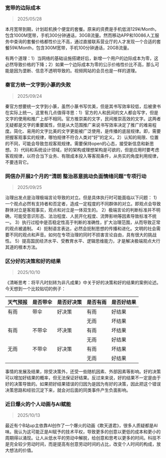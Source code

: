 <!-- date: modify -->

### 宽带的边际成本

> 2025/05/28

本月宽带到期，计划趁机换个便宜的套餐。原来的资费是手机低消129¥/Month，包含1000M宽带，手机300分钟通话，30GB流量。然而移动APP和10086人工服务中查询的套餐价格都性价比不高，通过直接联系营业厅的人才发现一个合适的套餐59¥/Month，包含300M宽带，手机100分钟通话，20GB流量。

有两个道理：1）当网络的基础设施搭建好后，新增一个用户的边际成本为零，这必然导致价格的下降；2）如果一个边际成本为零的公示价格性价比不高，那么可能是因为垄断、信息不透明导致的。视频网站的会员也是一样的道理。

### 秦官方统一文字到小篆的失败

> 2025/09/24

秦官方想要统一文字到小篆，虽然小篆书写优美，但是其书写效率较低，后被隶书在实际上统一。这里有几点值得寻思：1）官方的人和民间的文人都会写字，但是文字的使用和推广上却不相同。官方推崇美的文字，民间推崇高效的文字。这两者无疑都是文字的重要属性，但是从大范围推广来说书写效率决定了推广的难易程度。简化、易用的文字比美的文字更能被广泛使用，是传播的底层规律。即，需要把握客观事实的规律，哪怕规律不符合人类对“好”的定义。2）认知的局限、位置的不同，可能会导致忽视客观规律。需要保持open的心态，接受新信息和新思想。3）代码和系统设计领域，好的架构或理想架构是可欲的，但是应用时要考虑客观规律，以符合当下业务、有限成本投入等客观条件，从务实的角度利用规律，不要违背它。

### 网信办开展2个月的“清朗 整治恶意挑动负面情绪问题”专项行动

> 2025/09/25

治理出发点是治理极端言论导致的对立。但是具体执行时可能面临以下问题：
1）一个观点必然有支持者和否定者，造成一定程度的不同群体的对立。即观点会导致群体对立是客观事实，观点和对立是一体双生的。
2）极端言论的判断标准并不明确，可能受意识形态、法治程度、人民开化程度、流弊影响等因素导致标准不统一。
3）执行过程中是否稳定性高于判断的准确性，扩大治理范围，从而导致正常的观点被遏制。
4）扼制语言表达，必然会扼制思想的传播和进化。文明的社会需要不同的观点和声音。如何在专项治理的同时不损害言论自由，具有很大的挑战性。
5）提高国民经济水平、受教育水平、逻辑思维能力，才是解决极端观点大行其道的根本方法。

### 区分好的决策和好的结果

> 2025/10/10

《清晰思考：将平凡时刻转为非凡成果》中关于好的决策和好的结果的案例论述。今天想到一个比较贴切的例子：

| 天气预报 | 是否带伞 | 是否好决策 | 是否有雨 | 是否好结果 |
| ---- | ---- | ----- | ---- | ----- |
| 有雨   | 带伞   | 好决策   | 有雨   | 好结果   |
|      |      |       | 无雨   | 坏结果   |
| 有雨   | 不带伞  | 坏决策   | 有雨   | 坏结果   |
|      |      |       | 无雨   | 好结果   |
| 无雨   | 不带伞  | 好决策   | 有雨   | 坏结果   |
|      |      |       | 无雨   | 好结果   |

事情的发展及结果，除受决策外，还受一些随机因素、外部因素等影响。好的决策可以增加好结果的概率，但无法保证好结果。反过来来说，好的结果不一定是由于好的决策导致的。如果把好结果错误的归因为是因为有好的决策，因此把这个错误决策思路和经验沉淀下来，就会对后面的同类事件产生负面影响。

### 近日爆火的个人动画与AI赋能

> 2025/10/13

最近有个B站up主依靠AI创作了一个爆火的动画《欺天道君》，很多人质疑都是AI味。我认为这可能正是AI赋予的技术平权，导致更多的创意以更低的成本和更小的周期得以涌现。让人从低水平的劳动中解脱，给创意和思考以更多的时间。科技不是完全较少劳动时间，而是提高有创意劳动时间的占比，改变个人时间的构成，放大想法的价值。
